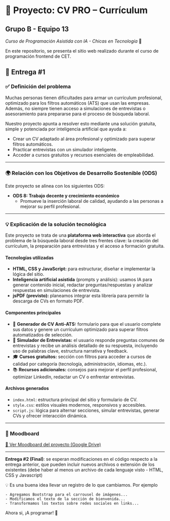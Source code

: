 # 💼 Proyecto: CV PRO – Currículum
## Grupo B - Equipo 13
_Curso de Programación Asistida con IA - Chicas en Tecnología_ 🚀

En este repositorio, se presenta el sitio web realizado durante el curso de programación frontend de CET.


## 📄 Entrega #1

### ✅ Definición del problema

Muchas personas tienen dificultades para armar un currículum profesional, optimizado para los filtros automáticos (ATS) que usan las empresas. Además, no siempre tienen acceso a simulaciones de entrevistas o asesoramiento para prepararse para el proceso de búsqueda laboral.

Nuestro proyecto apunta a resolver esto mediante una solución gratuita, simple y potenciada por inteligencia artificial que ayuda a:

- Crear un CV adaptado al área profesional y optimizado para superar filtros automáticos.
- Practicar entrevistas con un simulador inteligente.
- Acceder a cursos gratuitos y recursos esenciales de empleabilidad.

---

### 🌍 Relación con los Objetivos de Desarrollo Sostenible (ODS)

Este proyecto se alinea con los siguientes ODS:

- **ODS 8: Trabajo decente y crecimiento económico**
  - Promueve la inserción laboral de calidad, ayudando a las personas a mejorar su perfil profesional.

---

### 💡 Explicación de la solución tecnológica

Este proyecto se trata de una **plataforma web interactiva** que aborda el problema de la búsqueda laboral desde tres frentes clave: la creación del currículum, la preparación para entrevistas y el acceso a formación gratuita.

#### Tecnologías utilizadas

- **HTML, CSS y JavaScript:** para estructurar, diseñar e implementar la lógica del sitio.
- **Inteligencia artificial asistida** (prompts y análisis): usamos IA para generar contenido inicial, redactar preguntas/respuestas y analizar respuestas en simulaciones de entrevista.
- **jsPDF (previsto):** planeamos integrar esta librería para permitir la descarga de CVs en formato PDF.

#### Componentes principales

- 📄 **Generador de CV Anti-ATS:** formulario para que el usuario complete sus datos y genere un currículum optimizado para superar filtros automatizados de selección.
- 💼 **Simulador de Entrevistas:** el usuario responde preguntas comunes de entrevistas y recibe un análisis detallado de su respuesta, incluyendo uso de palabras clave, estructura narrativa y feedback.
- 🎓 **Cursos gratuitos:** sección con filtros para acceder a cursos de calidad por categoría (tecnología, administración, idiomas, etc.).
- 📚 **Recursos adicionales:** consejos para mejorar el perfil profesional, optimizar LinkedIn, redactar un CV o enfrentar entrevistas.

#### Archivos generados

- `index.html`: estructura principal del sitio y formulario de CV.
- `style.css`: estilos visuales modernos, responsivos y accesibles.
- `script.js`: lógica para alternar secciones, simular entrevistas, generar CVs y ofrecer interacción dinámica.

---

### 🎨 Moodboard

[🔗 Ver Moodboard del proyecto (Google Drive)](https://drive.google.com/drive/folders/1QGmzWopz6SZIW31iCaTk5dl_QJeDA2qc?usp=drive_link)

---



**Entrega #2 (Final)**: se esperan modificaciones en el código respecto a la entrega anterior, que pueden incluir nuevos archivos o extensión de los existentes (debe haber al menos un archivo de cada lenguaje visto - HTML, CSS y Javascript)

💡 Es una buena idea llevar un registro de lo que cambiamos. Por ejemplo
```
- Agregamos Bootstrap para el carrousel de imágenes...
- Modificamos el texto de la sección de bienvenida...
- Transformamos los textos sobre redes sociales en links...
```

Ahora si, ¡A programar! 🚀


[^1]: Los Objetivos de Desarrollo Sostenible u Objetivos Globales, también conocidos como Agenda 2030, son 17 objetivos globales interconectados diseñados para ser un «plan para lograr un futuro mejor y más sostenible para todos». Más información en https://www.un.org/sustainabledevelopment/es/objetivos-de-desarrollo-sostenible/
